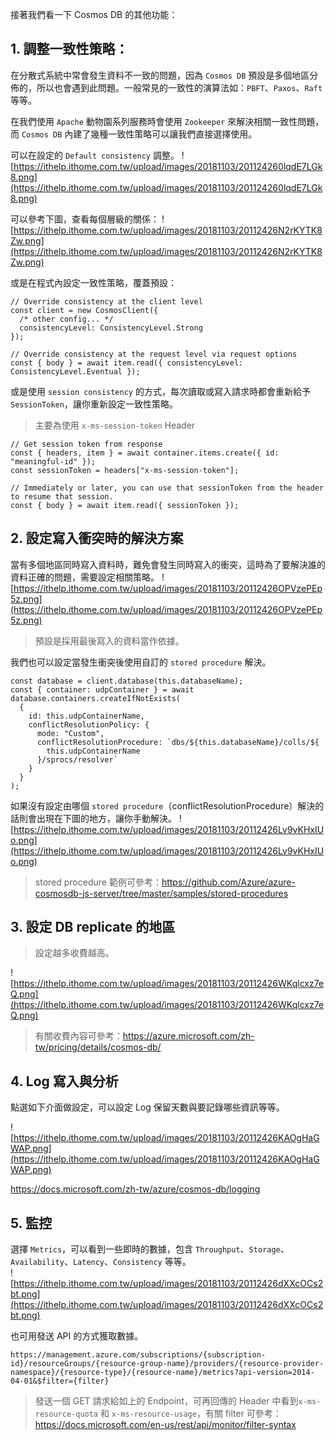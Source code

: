 接著我們看一下 Cosmos DB 的其他功能：

## 1. 調整一致性策略：
在分散式系統中常會發生資料不一致的問題，因為 `Cosmos DB` 預設是多個地區分佈的，所以也會遇到此問題。一般常見的一致性的演算法如：`PBFT`、`Paxos`、`Raft` 等等。

在我們使用 `Apache` 動物園系列服務時會使用 `Zookeeper` 來解決相關一致性問題，而 `Cosmos DB` 內建了幾種一致性策略可以讓我們直接選擇使用。

可以在設定的 `Default consistency` 調整。
![https://ithelp.ithome.com.tw/upload/images/20181103/201124260lqdE7LGk8.png](https://ithelp.ithome.com.tw/upload/images/20181103/201124260lqdE7LGk8.png)

可以參考下圖，查看每個層級的關係：
![https://ithelp.ithome.com.tw/upload/images/20181103/20112426N2rKYTK8Zw.png](https://ithelp.ithome.com.tw/upload/images/20181103/20112426N2rKYTK8Zw.png)

或是在程式內設定一致性策略，覆蓋預設：
```
// Override consistency at the client level
const client = new CosmosClient({
  /* other config... */
  consistencyLevel: ConsistencyLevel.Strong
});

// Override consistency at the request level via request options
const { body } = await item.read({ consistencyLevel: ConsistencyLevel.Eventual });
```

或是使用 `session consistency` 的方式，每次讀取或寫入請求時都會重新給予`SessionToken`，讓你重新設定一致性策略。

> 主要為使用 `x-ms-session-token` Header
```
// Get session token from response
const { headers, item } = await container.items.create({ id: "meaningful-id" });
const sessionToken = headers["x-ms-session-token"];

// Immediately or later, you can use that sessionToken from the header to resume that session.
const { body } = await item.read({ sessionToken });
```

## 2. 設定寫入衝突時的解決方案
當有多個地區同時寫入資料時，難免會發生同時寫入的衝突，這時為了要解決誰的資料正確的問題，需要設定相關策略。
![https://ithelp.ithome.com.tw/upload/images/20181103/20112426OPVzePEp5z.png](https://ithelp.ithome.com.tw/upload/images/20181103/20112426OPVzePEp5z.png)
> 預設是採用最後寫入的資料當作依據。

我們也可以設定當發生衝突後使用自訂的 `stored procedure` 解決。
```
const database = client.database(this.databaseName);
const { container: udpContainer } = await database.containers.createIfNotExists(
  {
    id: this.udpContainerName,
    conflictResolutionPolicy: {
      mode: "Custom",
      conflictResolutionProcedure: `dbs/${this.databaseName}/colls/${
        this.udpContainerName
      }/sprocs/resolver`
    }
  }
);
```

如果沒有設定由哪個 `stored procedure`（conflictResolutionProcedure）解決的話則會出現在下圖的地方，讓你手動解決。
![https://ithelp.ithome.com.tw/upload/images/20181103/20112426Lv9vKHxIUo.png](https://ithelp.ithome.com.tw/upload/images/20181103/20112426Lv9vKHxIUo.png)

> stored procedure 範例可參考：https://github.com/Azure/azure-cosmosdb-js-server/tree/master/samples/stored-procedures

## 3. 設定 DB replicate 的地區
> 設定越多收費越高。

![https://ithelp.ithome.com.tw/upload/images/20181103/20112426WKqlcxz7eQ.png](https://ithelp.ithome.com.tw/upload/images/20181103/20112426WKqlcxz7eQ.png)

> 有關收費內容可參考：https://azure.microsoft.com/zh-tw/pricing/details/cosmos-db/

## 4. Log 寫入與分析
點選如下介面做設定，可以設定 Log 保留天數與要記錄哪些資訊等等。

![https://ithelp.ithome.com.tw/upload/images/20181103/20112426KAOgHaGWAP.png](https://ithelp.ithome.com.tw/upload/images/20181103/20112426KAOgHaGWAP.png)

https://docs.microsoft.com/zh-tw/azure/cosmos-db/logging

## 5. 監控
選擇 `Metrics`，可以看到一些即時的數據，包含 `Throughput`、`Storage`、`Availability`、`Latency`、`Consistency` 等等。	
![https://ithelp.ithome.com.tw/upload/images/20181103/20112426dXXcOCs2bt.png](https://ithelp.ithome.com.tw/upload/images/20181103/20112426dXXcOCs2bt.png)

也可用發送 API 的方式獲取數據。

```
https://management.azure.com/subscriptions/{subscription-id}/resourceGroups/{resource-group-name}/providers/{resource-provider-namespace}/{resource-type}/{resource-name}/metrics?api-version=2014-04-01&$filter={filter}
```

> 發送一個 GET 請求給如上的 Endpoint，可再回傳的 Header 中看到`x-ms-resource-quota` 和 `x-ms-resource-usage`，有關 filter 可參考：https://docs.microsoft.com/en-us/rest/api/monitor/filter-syntax
